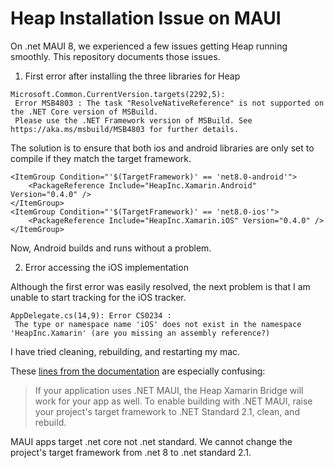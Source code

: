# Heap Installation Issue on MAUI

On .net MAUI 8, we experienced a few issues getting Heap running smoothly. This repository documents those issues.

1. First error after installing the three libraries for Heap
```
Microsoft.Common.CurrentVersion.targets(2292,5):
 Error MSB4803 : The task "ResolveNativeReference" is not supported on the .NET Core version of MSBuild.
 Please use the .NET Framework version of MSBuild. See https://aka.ms/msbuild/MSB4803 for further details.
```

The solution is to ensure that both ios and android libraries are only set to compile if they match the target framework.

```xaml
<ItemGroup Condition="'$(TargetFramework)' == 'net8.0-android'">
    <PackageReference Include="HeapInc.Xamarin.Android" Version="0.4.0" />
</ItemGroup>
<ItemGroup Condition="'$(TargetFramework)' == 'net8.0-ios'">
    <PackageReference Include="HeapInc.Xamarin.iOS" Version="0.4.0" />
</ItemGroup>
```

Now, Android builds and runs without a problem.

2. Error accessing the iOS implementation

Although the first error was easily resolved, the next problem is that I am unable to start tracking for the iOS tracker.

```xaml
AppDelegate.cs(14,9): Error CS0234 :
 The type or namespace name 'iOS' does not exist in the namespace 'HeapInc.Xamarin' (are you missing an assembly reference?)
```

I have tried cleaning, rebuilding, and restarting my mac.

These [lines from the documentation](https://developers.heap.io/docs/xamarin-quick-start) are especially confusing:

> If your application uses .NET MAUI, the Heap Xamarin Bridge will work for your app as well. 
> To enable building with .NET MAUI, raise your project's target framework to .NET Standard 2.1, clean, and rebuild.

MAUI apps target .net core not .net standard. We cannot change the project's target framework from .net 8 to .net standard 2.1.

